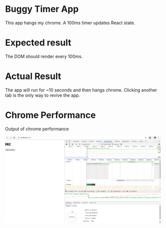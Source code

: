 Buggy Timer App
===
This app hangs my chrome.  A 100ms timer updates React state.  

Expected result
===
The DOM should render every 100ms.

Actual Result
===
The app will run for ~10 seconds and then hangs chrome.  Clicking another tab is the only way to revive the app.


Chrome Performance
===
Output of chrome performance

![isa](Screenshot_fail.png)